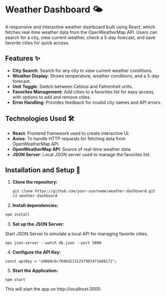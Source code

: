 # Weather Dashboard 🌤️

A responsive and interactive weather dashboard built using React, which fetches real-time weather data from the OpenWeatherMap API. Users can search for a city, view current weather, check a 5-day forecast, and save favorite cities for quick access.

## Features ✨

- **City Search**: Search for any city to view current weather conditions.
- **Weather Display**: Shows temperature, weather conditions, and a 5-day forecast.
- **Unit Toggle**: Switch between Celsius and Fahrenheit units.
- **Favorites Management**: Add cities to a favorites list for easy access, with options to add and remove cities.
- **Error Handling**: Provides feedback for invalid city names and API errors.

## Technologies Used 🛠️

- **React**: Frontend framework used to create interactive UI.
- **Axios**: To handle HTTP requests for fetching data from OpenWeatherMap API.
- **OpenWeatherMap API**: Source of real-time weather data.
- **JSON Server**: Local JSON server used to manage the favorites list.

## Installation and Setup 🚀

1. **Clone the repository:**

   ```bash
   git clone https://github.com/your-username/weather-dashboard.git
   cd weather-dashboard
   ```

2. **Install dependencies:**

```bash
npm install
```

3. **Set up the JSON Server:**

Start JSON Server to simulate a local API for managing favorite cities.

```
npx json-server --watch db.json --port 5000
```

4. **Configure the API Key:**

```
const apiKey = "a90b8c6cf69bd213125f907471608171";
```

5. **Start the Application:**

```
npm start
```

This will start the app on http://localhost:3000.
